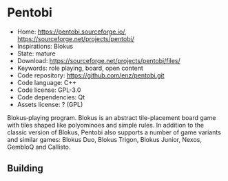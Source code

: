 # Pentobi

- Home: https://pentobi.sourceforge.io/, https://sourceforge.net/projects/pentobi/
- Inspirations: Blokus
- State: mature
- Download: https://sourceforge.net/projects/pentobi/files/
- Keywords: role playing, board, open content
- Code repository: https://github.com/enz/pentobi.git
- Code language: C++
- Code license: GPL-3.0
- Code dependencies: Qt
- Assets license: ? (GPL)

Blokus‐playing program. Blokus is an abstract tile-placement board game with tiles shaped like polyominoes and simple rules.
In addition to the classic version of Blokus, Pentobi also supports a number of game variants and similar games: Blokus Duo, Blokus Trigon, Blokus Junior, Nexos, GembloQ and Callisto.

## Building
